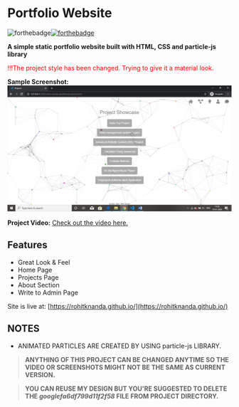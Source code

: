 # Portfolio Website 
![forthebadge](https://forthebadge.com/images/badges/uses-html.svg)[![forthebadge](https://forthebadge.com/images/badges/uses-css.svg)](https://forthebadge.com)

**A simple static portfolio website built with HTML, CSS and particle-js library** 

<span style="color:red">!!!The project style has been changed. Trying to give it a material look.</span>

**Sample Screenshot:**
![Sample](/projects/projectss/portfolio-3.png)

**Project Video:**
[Check out the video here.]()


## Features
- Great Look & Feel
- Home Page
- Projects Page
- About Section
- Write to Admin Page

Site is live at: [https://rohitknanda.github.io/](https://rohitknanda.github.io/)

## NOTES
- ANIMATED PARTICLES ARE CREATED BY USING particle-js LIBRARY.

> **ANYTHING OF THIS PROJECT CAN BE CHANGED ANYTIME SO THE VIDEO OR SCREENSHOTS MIGHT NOT BE THE SAME AS CURRENT VERSION.**

> **YOU CAN REUSE MY DESIGN BUT YOU'RE SUGGESTED TO DELETE THE _googlefa6df799d11f2f58_ FILE FROM PROJECT DIRECTORY.**
